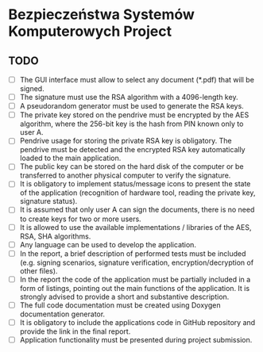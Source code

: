 # Bezpieczeństwa Systemów Komputerowych Project

## TODO
- [ ] The GUI interface must allow to select any document (*.pdf) that will be signed.
- [ ] The signature must use the RSA algorithm with a 4096-length key.
- [ ] A pseudorandom generator must be used to generate the RSA keys.
- [ ] The private key stored on the pendrive must be encrypted by the AES algorithm,
where the 256-bit key is the hash from PIN known only to user A.
- [ ] Pendrive usage for storing the private RSA key is obligatory. The pendrive must
be detected and the encrypted RSA key automatically loaded to the main
application.
- [ ] The public key can be stored on the hard disk of the computer or be transferred
to another physical computer to verify the signature.
- [ ] It is obligatory to implement status/message icons to present the state of the
application (recognition of hardware tool, reading the private key, signature
status).
- [ ] It is assumed that only user A can sign the documents, there is no need to create
keys for two or more users.
- [ ] It is allowed to use the available implementations / libraries of the AES, RSA,
SHA algorithms.
- [ ] Any language can be used to develop the application.
- [ ] In the report, a brief description of performed tests must be included (e.g.
signing scenarios, signature verification, encryption/decryption of other files).
- [ ] In the report the code of the application must be partially included in a form of
listings, pointing out the main functions of the application. It is strongly advised
to provide a short and substantive description.
- [ ] The full code documentation must be created using Doxygen documentation
generator.
- [ ] It is obligatory to include the applications code in GitHub repository and provide
the link in the final report.
- [ ] Application functionality must be presented during project submission.